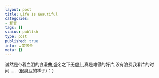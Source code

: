```yaml
---
layout: post
title: Life Is Beautiful
categories:
- 影音
tags: []
status: publish
type: post
published: true
info: 大学宿舍
meta: {}
---
```



诚然是带着血泪的浪漫曲,盛名之下无虚士,真是难得的好片,没有浪费我看片的时间.....（很臭屁的样子）：）
